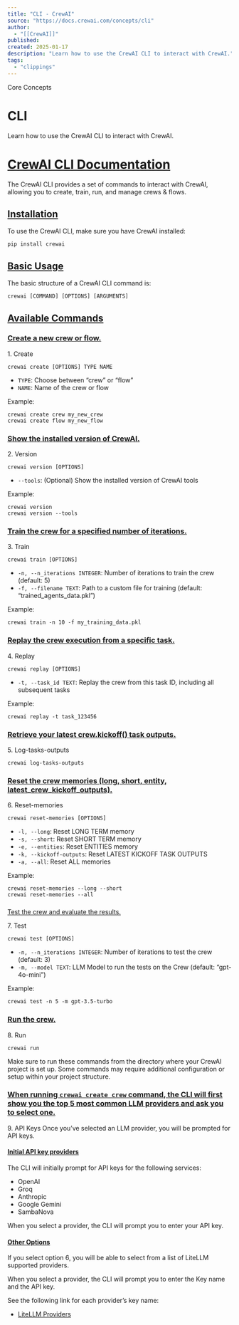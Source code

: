 ```yaml
---
title: "CLI - CrewAI"
source: "https://docs.crewai.com/concepts/cli"
author:
  - "[[CrewAI]]"
published:
created: 2025-01-17
description: "Learn how to use the CrewAI CLI to interact with CrewAI."
tags:
  - "clippings"
---
```

Core Concepts

# CLI

Learn how to use the CrewAI CLI to interact with CrewAI.

# [CrewAI CLI Documentation​](https://docs.crewai.com/concepts/#crewai-cli-documentation)

The CrewAI CLI provides a set of commands to interact with CrewAI, allowing you to create, train, run, and manage crews & flows.

## [Installation​](https://docs.crewai.com/concepts/#installation)

To use the CrewAI CLI, make sure you have CrewAI installed:

```shell
pip install crewai
```

## [Basic Usage​](https://docs.crewai.com/concepts/#basic-usage)

The basic structure of a CrewAI CLI command is:


```shell
crewai [COMMAND] [OPTIONS] [ARGUMENTS]
```

## [Available Commands​](https://docs.crewai.com/concepts/#available-commands)



### [Create a new crew or flow.​](https://docs.crewai.com/concepts/#1-create)

1\. Create

```shell
crewai create [OPTIONS] TYPE NAME
```

- `TYPE`: Choose between “crew” or “flow”
- `NAME`: Name of the crew or flow

Example:



```shell
crewai create crew my_new_crew
crewai create flow my_new_flow
```

### [Show the installed version of CrewAI.​](https://docs.crewai.com/concepts/#2-version)

2\. Version



```shell
crewai version [OPTIONS]
```

- `--tools`: (Optional) Show the installed version of CrewAI tools

Example:

```shell
crewai version
crewai version --tools
```

### [Train the crew for a specified number of iterations.​](https://docs.crewai.com/concepts/#3-train)

3\. Train

```shell
crewai train [OPTIONS]
```

- `-n, --n_iterations INTEGER`: Number of iterations to train the crew (default: 5)
- `-f, --filename TEXT`: Path to a custom file for training (default: “trained\_agents\_data.pkl”)

Example:

```shell
crewai train -n 10 -f my_training_data.pkl
```

### [Replay the crew execution from a specific task.​](https://docs.crewai.com/concepts/#4-replay)

4\. Replay

```shell
crewai replay [OPTIONS]
```

- `-t, --task_id TEXT`: Replay the crew from this task ID, including all subsequent tasks

Example:

```shell
crewai replay -t task_123456
```

### [Retrieve your latest crew.kickoff() task outputs.​](https://docs.crewai.com/concepts/#5-log-tasks-outputs)

5\. Log-tasks-outputs

```shell
crewai log-tasks-outputs
```

### [Reset the crew memories (long, short, entity, latest\_crew\_kickoff\_outputs).​](https://docs.crewai.com/concepts/#6-reset-memories)

6\. Reset-memories
```shell
crewai reset-memories [OPTIONS]
```

- `-l, --long`: Reset LONG TERM memory
- `-s, --short`: Reset SHORT TERM memory
- `-e, --entities`: Reset ENTITIES memory
- `-k, --kickoff-outputs`: Reset LATEST KICKOFF TASK OUTPUTS
- `-a, --all`: Reset ALL memories

Example:

```shell
crewai reset-memories --long --short
crewai reset-memories --all
```

### 

[Test the crew and evaluate the results.​](https://docs.crewai.com/concepts/#7-test)

7\. Test

```shell
crewai test [OPTIONS]
```

- `-n, --n_iterations INTEGER`: Number of iterations to test the crew (default: 3)
- `-m, --model TEXT`: LLM Model to run the tests on the Crew (default: “gpt-4o-mini”)

Example:

```shell
crewai test -n 5 -m gpt-3.5-turbo
```

### [Run the crew.​](https://docs.crewai.com/concepts/#8-run)

8\. Run


```shell
crewai run
```

Make sure to run these commands from the directory where your CrewAI project is set up. Some commands may require additional configuration or setup within your project structure.

### [​When running `crewai create crew` command, the CLI will first show you the top 5 most common LLM providers and ask you to select one.](https://docs.crewai.com/concepts/#9-api-keys)

9\. API Keys
Once you’ve selected an LLM provider, you will be prompted for API keys.

#### [Initial API key providers​](https://docs.crewai.com/concepts/#initial-api-key-providers)

The CLI will initially prompt for API keys for the following services:

- OpenAI
- Groq
- Anthropic
- Google Gemini
- SambaNova

When you select a provider, the CLI will prompt you to enter your API key.

#### [Other Options​](https://docs.crewai.com/concepts/#other-options)

If you select option 6, you will be able to select from a list of LiteLLM supported providers.

When you select a provider, the CLI will prompt you to enter the Key name and the API key.

See the following link for each provider’s key name:

- [LiteLLM Providers](https://docs.litellm.ai/docs/providers)